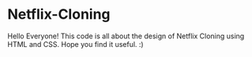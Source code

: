 # Netflix-Cloning
Hello Everyone! This code is all about the design of Netflix Cloning using HTML and CSS. Hope you find it useful. :)
